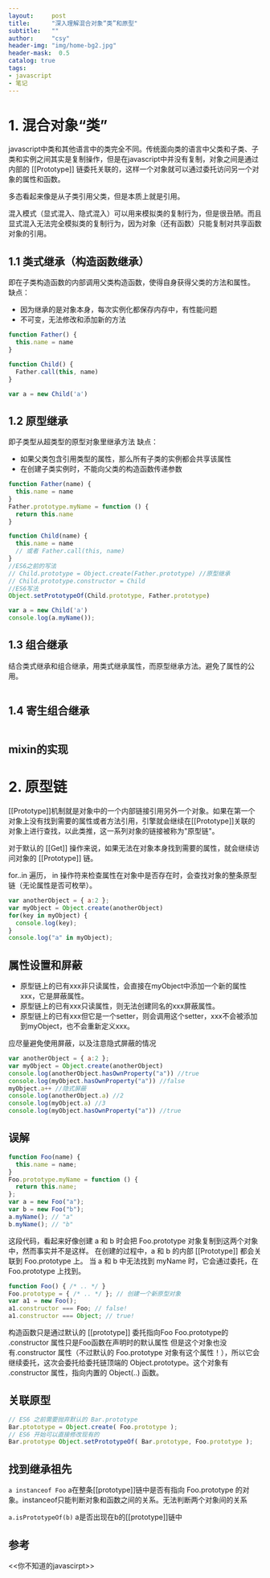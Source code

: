 ```yaml
---
layout:     post
title:      "深入理解混合对象“类”和原型"
subtitle:   ""
author:     "csy"
header-img: "img/home-bg2.jpg"
header-mask:  0.5
catalog: true
tags:
- javascript
- 笔记
---
```


# 1. 混合对象“类”
javascript中类和其他语言中的类完全不同。传统面向类的语言中父类和子类、子类和实例之间其实是复制操作，但是在javascript中并没有复制，对象之间是通过内部的 [[Prototype]] 链委托关联的，这样一个对象就可以通过委托访问另一个对象的属性和函数。

多态看起来像是从子类引用父类，但是本质上就是引用。

混入模式（显式混入、隐式混入）可以用来模拟类的复制行为，但是很丑陋。而且显式混入无法完全模拟类的复制行为，因为对象（还有函数）只能复制对共享函数对象的引用。

## 1.1 类式继承（构造函数继承）
即在子类构造函数的内部调用父类构造函数，使得自身获得父类的方法和属性。
缺点：
- 因为继承的是对象本身，每次实例化都保存内存中，有性能问题
- 不可变，无法修改和添加新的方法
```javascript
function Father() {
  this.name = name
}

function Child() {
  Father.call(this, name)
}

var a = new Child('a')
```

## 1.2 原型继承
即子类型从超类型的原型对象里继承方法
缺点：
- 如果父类包含引用类型的属性，那么所有子类的实例都会共享该属性
- 在创建子类实例时，不能向父类的构造函数传递参数
```javascript
function Father(name) {
  this.name = name
}
Father.prototype.myName = function () {
  return this.name
}

function Child(name) {
  this.name = name
  // 或者 Father.call(this, name)
}
//ES6之前的写法
// Child.prototype = Object.create(Father.prototype) //原型继承
// Child.prototype.constructor = Child
//ES6写法
Object.setPrototypeOf(Child.prototype, Father.prototype)

var a = new Child('a')
console.log(a.myName());
```
## 1.3 组合继承
结合类式继承和组合继承，用类式继承属性，而原型继承方法。避免了属性的公用。
```javascript

```
## 1.4 寄生组合继承
```javascript

```
## mixin的实现


# 2. 原型链
[[Prototype]]机制就是对象中的一个内部链接引用另外一个对象。如果在第一个对象上没有找到需要的属性或者方法引用，引擎就会继续在[[Prototype]]关联的对象上进行查找，以此类推，这一系列对象的链接被称为"原型链"。

对于默认的 [[Get]] 操作来说，如果无法在对象本身找到需要的属性，就会继续访问对象的 [[Prototype]] 链。

for..in 遍历， in 操作符来检查属性在对象中是否存在时，会查找对象的整条原型链（无论属性是否可枚举）。

```javascript
var anotherObject = { a:2 };
var myObject = Object.create(anotherObject)
for(key in myObject) {
  console.log(key);
}
console.log("a" in myObject);
```
## 属性设置和屏蔽
- 原型链上的已有xxx非只读属性，会直接在myObject中添加一个新的属性xxx，它是屏蔽属性。
- 原型链上的已有xxx只读属性，则无法创建同名的xxx屏蔽属性。
- 原型链上的已有xxx但它是一个setter，则会调用这个setter，xxx不会被添加到myObject，也不会重新定义xxx。

应尽量避免使用屏蔽，以及注意隐式屏蔽的情况

```javascript
var anotherObject = { a:2 };
var myObject = Object.create(anotherObject)
console.log(anotherObject.hasOwnProperty("a")) //true
console.log(myObject.hasOwnProperty("a")) //false
myObject.a++ //隐式屏蔽
console.log(anotherObject.a) //2
console.log(myObject.a) //3
console.log(myObject.hasOwnProperty("a")) //true
```
## 误解
```javascript
function Foo(name) {
  this.name = name;
}
Foo.prototype.myName = function () {
  return this.name;
};
var a = new Foo("a");
var b = new Foo("b");
a.myName(); // "a" 
b.myName(); // "b"
```
这段代码，看起来好像创建 a 和 b 时会把 Foo.prototype 对象复制到这两个对象中，然而事实并不是这样。
在创建的过程中，a 和 b 的内部 [[Prototype]] 都会关联到 Foo.prototype 上。
当 a 和 b 中无法找到 myName 时，它会通过委托，在 Foo.prototype 上找到。

```javascript
function Foo() { /* .. */ }
Foo.prototype = { /* .. */ }; // 创建一个新原型对象
var a1 = new Foo();
a1.constructor === Foo; // false! 
a1.constructor === Object; // true! 
```
构造函数只是通过默认的 [[prototype]] 委托指向Foo
Foo.prototype的 .constructor 属性只是Foo函数在声明时的默认属性
但是这个对象也没有.constructor 属性（不过默认的 Foo.prototype 对象有这个属性！），所以它会继续委托，这次会委托给委托链顶端的 Object.prototype。这个对象有 .constructor 属性，指向内置的 Object(..) 函数。

## 关联原型
```javascript
// ES6 之前需要抛弃默认的 Bar.prototype 
Bar.ptototype = Object.create( Foo.prototype ); 
// ES6 开始可以直接修改现有的 
Bar.prototype Object.setPrototypeOf( Bar.prototype, Foo.prototype );
```

## 找到继承祖先
`a instanceof Foo` 
a在整条[[prototype]]链中是否有指向 Foo.prototype 的对象。instanceof只能判断对象和函数之间的关系。无法判断两个对象间的关系

`a.isPrototypeOf(b)`
a是否出现在b的[[prototype]]链中


## 参考

<<你不知道的javascirpt>>